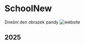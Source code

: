 # SchoolNew 
Dnešní den
obrazek pandy
![website](https://github.com/user-attachments/assets/4c73d2bd-6cc9-4c69-b794-fd29f4a13e7a)
## 2025

